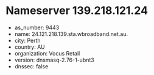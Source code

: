 # Nameserver 139.218.121.24

* as_number: 9443
* name: 24.121.218.139.sta.wbroadband.net.au.
* city: Perth
* country: AU
* organization: Vocus Retail
* version: dnsmasq-2.76-1-ubnt3
* dnssec: false
